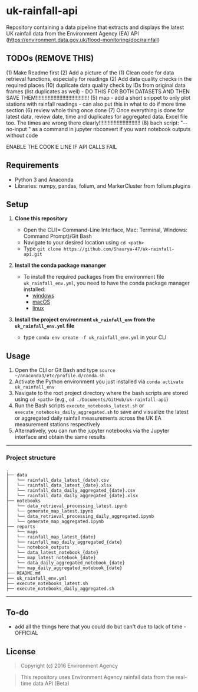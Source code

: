 # uk-rainfall-api
Repository containing a data pipeline that extracts and displays the latest UK rainfall data from the Environment Agency (EA) API 
(https://environment.data.gov.uk/flood-monitoring/doc/rainfall)

## TODOs (REMOVE THIS)

(1) Make Readme first
(2) Add a picture of the 
(1) Clean code for data retrieval functions, especially for readings
(2) Add data quality checks in the required places
(10) duplicate data quality check by IDs from original data frames (list duplicates as well) - DO THIS FOR BOTH DATASETS AND THEN SAVE THEM!!!!!!!!!!!!!!!!!!!!!!!!!!!!!!!!!!!!
(5) map - add a short snippet to only plot stations with rainfall readings - can also put this in what to do if more time section
(6) review whole thing once done
(7) Once everything is done for latest data, review date, time and duplicates for aggregated data. Excel file too. The times are wrong there clearly!!!!!!!!!!!!!!!!!!!!!!!!!!!!
(8) bach script: "--no-input \" as a command in jupyter nbconvert if you want notebook outputs without code

ENABLE THE COOKIE LINE IF API CALLS FAIL

## Requirements
* Python 3 and Anaconda
* Libraries: numpy, pandas, folium, and MarkerCluster from folium.plugins

## Setup
1. **Clone this repository**
    * Open the CLI(= Command-Line Interface, Mac: Terminal, Windows: Command Prompt)/Git Bash
    * Navigate to your desired location using `cd <path>`
    * Type `git clone https://github.com/Shaurya-47/uk-rainfall-api.git`

2. **Install the conda package mananger**
   * To install the required packages from the environment file `uk_rainfall_env.yml`, you need to have the conda package manager installed:
        * [windows](https://conda.io/projects/conda/en/latest/user-guide/install/windows.html)
        * [macOS](https://conda.io/projects/conda/en/latest/user-guide/install/macos.html)
        * [linux](https://conda.io/projects/conda/en/latest/user-guide/install/linux.html)

3. **Install the project environment `uk_rainfall_env` from the `uk_rainfall_env.yml` file**
   * type `conda env create -f uk_rainfall_env.yml` in your CLI

## Usage

1. Open the CLI or Git Bash and type `source ~/anaconda3/etc/profile.d/conda.sh`
2. Activate the Python environment you just installed via `conda activate uk_rainfall_env`
3. Navigate to the root project directory where the bash scripts are stored using `cd <path>` (e.g., `cd ./Documents/GitHub/uk-rainfall-api`)
4. Run the Bash scripts `execute_notebooks_latest.sh` or `execute_notebooks_daily_aggregated.sh` to save and visualize the latest or aggregated daily rainfall measurements across 
the UK EA measurement stations respectively
5. Alternatively, you can run the jupyter notebooks via the Jupyter interface and obtain the same results

---
### Project structure

```
.
├── data
│   └── rainfall_data_latest_{date}.csv
│   └── rainfall_data_latest_{date}.xlsx
│   └── rainfall_data_daily_aggregated_{date}.csv
│   └── rainfall_data_daily_aggregated_{date}.xlsx
├── notebooks
│   └── data_retrieval_processing_latest.ipynb
│   └── generate_map_latest.ipynb
│   └── data_retrieval_processing_daily_aggregated.ipynb
│   └── generate_map_aggregated.ipynb
├── reports
│   └── maps
│	└── rainfall_map_latest_{date}
│	└── rainfall_map_daily_aggregated_{date}
│   └── notebook_outputs
│	└── data_latest_notebook_{date}
│	└── map_latest_notebook_{date}
│	└── data_daily_aggregated_notebook_{date}
│	└── map_daily_aggregated_notebook_{date}
├── README.md
├── uk_rainfall_env.yml
├── execute_notebooks_latest.sh
├── execute_notebooks_daily_aggregated.sh
```
---

## To-do
* add all the things here that you could do but can't due to lack of time - OFFICIAL

## License

> Copyright (c) 2016 Environment Agency

> This repository uses Environment Agency rainfall data from the real-time data API (Beta)


